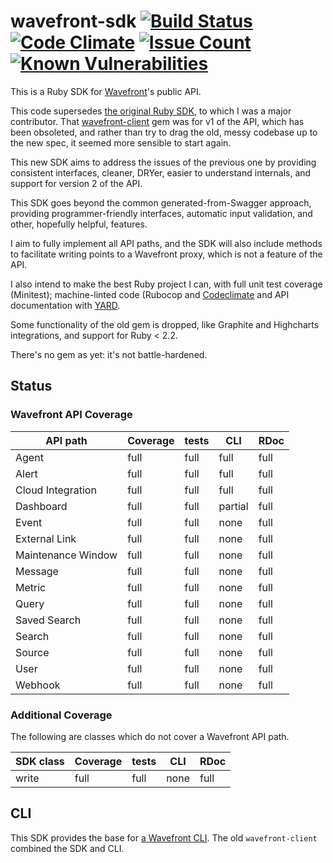 # wavefront-sdk [![Build Status](https://travis-ci.org/snltd/wavefront-sdk.svg?branch=master)](https://travis-ci.org/snltd/wavefront-sdk) [![Code Climate](https://codeclimate.com/github/snltd/wavefront-sdk/badges/gpa.svg)](https://codeclimate.com/github/snltd/wavefront-sdk) [![Issue Count](https://codeclimate.com/github/snltd/wavefront-sdk/badges/issue_count.svg)](https://codeclimate.com/github/snltd/wavefront-sdk) [![Known Vulnerabilities](https://snyk.io/test/github/snltd/wavefront-sdk/badge.svg)](https://snyk.io/test/github/snltd/wavefront-sdk)

This is a Ruby SDK for [Wavefront](https://www.wavefront.com/)'s
public API.

This code supersedes [the original Ruby
SDK](https://github.com/wavefrontHQ/ruby-client), to which I was a
major contributor. That
[wavefront-client](https://rubygems.org/gems/wavefront-client/) gem
was for v1 of the API, which has been obsoleted, and rather than try
to drag the old, messy codebase up to the new spec, it seemed more
sensible to start again.

This new SDK aims to address the issues of the previous one by
providing consistent interfaces, cleaner, DRYer, easier to
understand internals, and support for version 2 of the API.

This SDK goes beyond the common generated-from-Swagger approach,
providing programmer-friendly interfaces, automatic input
validation, and other, hopefully helpful, features.

I aim to fully implement all API paths, and the SDK will also
include methods to facilitate writing points to a Wavefront proxy,
which is not a feature of the API.

I also intend to make the best Ruby project I can, with full unit
test coverage (Minitest); machine-linted code (Rubocop and
[Codeclimate](https://codeclimate.com/github/snltd/wavefront-sdk)
and API documentation with [YARD](http://yardoc.org/).

Some functionality of the old gem is dropped, like Graphite and
Highcharts integrations, and support for Ruby < 2.2.

There's no gem as yet: it's not battle-hardened.

## Status

### Wavefront API Coverage

| API path           | Coverage | tests | CLI     | RDoc |
| ------------------ | -------- | ----- | ------- | ---- |
| Agent              | full     | full  | full    | full |
| Alert              | full     | full  | full    | full |
| Cloud Integration  | full     | full  | full    | full |
| Dashboard          | full     | full  | partial | full |
| Event              | full     | full  | none    | full |
| External Link      | full     | full  | none    | full |
| Maintenance Window | full     | full  | none    | full |
| Message            | full     | full  | none    | full |
| Metric             | full     | full  | none    | full |
| Query              | full     | full  | none    | full |
| Saved Search       | full     | full  | none    | full |
| Search             | full     | full  | none    | full |
| Source             | full     | full  | none    | full |
| User               | full     | full  | none    | full |
| Webhook            | full     | full  | none    | full |

### Additional Coverage

The following are classes which do not cover a Wavefront API path.

| SDK class | Coverage | tests | CLI  | RDoc |
| --------- | -------- | ----- | ---- | ---- |
| write     | full     | full  | none | full |


## CLI

This SDK provides the base for [a Wavefront
CLI](https://github.com/snltd/wavefront-cli). The old
`wavefront-client` combined the SDK and CLI.
